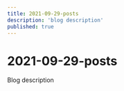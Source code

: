 ```yaml
---
title: 2021-09-29-posts
description: 'blog description'
published: true
---
```


# 2021-09-29-posts
Blog description
